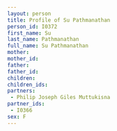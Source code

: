 ```yaml
---
layout: person
title: Profile of Su Pathmanathan
person_id: I0372
first_name: Su
last_name: Pathmanathan
full_name: Su Pathmanathan
mother: 
mother_id: 
father: 
father_id: 
children:
children_ids:
partners:
 - Philip Joseph Giles Muttukisna
partner_ids:
 - I0366
sex: F
---
```


